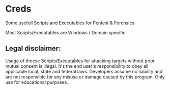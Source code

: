 # Creds
Some usefull Scripts and Executables for Pentest &amp; Forensics

Most Scripts/Executables are Windows / Domain specific.


## Legal disclaimer:
Usage of theese Scripts/Executables for attacking targets without prior mutual consent is illegal. It's the end user's responsibility to obey all applicable local, state and federal laws. Developers assume no liability and are not responsible for any misuse or damage caused by this program. Only use for educational purposes.
